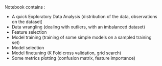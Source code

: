 Notebook contains : 
- A quick Exploratory Data Analysis (distribution of the data, observations on the dataset)
- Data wrangling (dealing with outliers, with an imbalanced dataset)
- Feature selection
- Model training (training of some simple models on a sampled training set)
- Model selection
- Model finetuning (K Fold cross validation, grid search)
- Some metrics plotting (confusion matrix, feature importance)
